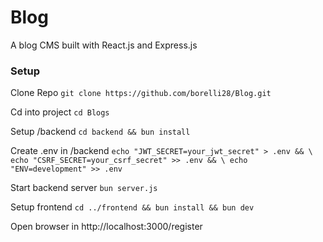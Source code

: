# Blog
A blog CMS built with React.js and Express.js

### Setup
Clone Repo
`git clone https://github.com/borelli28/Blog.git`

Cd into project
`cd Blogs`

Setup /backend
`cd backend && bun install`

Create .env in /backend
`echo "JWT_SECRET=your_jwt_secret" > .env && \
echo "CSRF_SECRET=your_csrf_secret" >> .env && \
echo "ENV=development" >> .env`

Start backend server
`bun server.js`

Setup frontend
`cd ../frontend && bun install && bun dev`

Open browser in http://localhost:3000/register